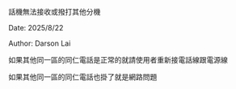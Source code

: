 話機無法接收或撥打其他分機

Date: 2025/8/22

Author: Darson Lai

如果其他同一區的同仁電話是正常的就請使用者重新接電話線跟電源線

如果其他同一區的同仁電話也掛了就是網路問題
